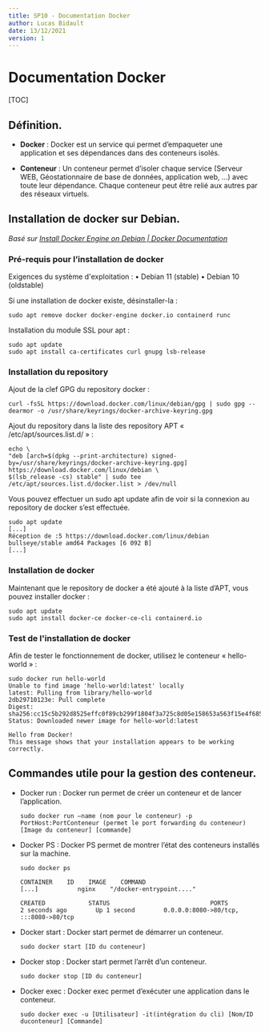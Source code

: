 ```yaml
---
title: SP10 - Documentation Docker
author: Lucas Bidault
date: 13/12/2021
version: 1
---
```


# Documentation Docker

[TOC]

## Définition.

- **Docker** : Docker est un service qui permet d’empaqueter une application et ses dépendances dans des conteneurs isolés.

- **Conteneur** : Un conteneur permet d’isoler chaque service (Serveur WEB, Géostationnaire de base de données, application web, …) avec toute leur dépendance. Chaque conteneur peut être relié aux autres par des réseaux virtuels.

## Installation de docker sur Debian.

*Basé sur [Install Docker Engine on Debian | Docker Documentation](https://docs.docker.com/engine/install/debian/)*

### Pré-requis pour l’installation de docker

  Exigences du système d'exploitation : 
  • Debian 11 (stable)
  • Debian 10 (oldstable)

  Si une installation de docker existe, désinstaller-la :

```shell
sudo apt remove docker docker-engine docker.io containerd runc
```

  Installation du module SSL pour apt :

```shell
sudo apt update
sudo apt install ca-certificates curl gnupg lsb-release
```

### Installation du repository

  Ajout de la clef GPG du repository docker :

```shell
curl -fsSL https://download.docker.com/linux/debian/gpg | sudo gpg --dearmor -o /usr/share/keyrings/docker-archive-keyring.gpg
```

  Ajout du repository dans la liste des repository APT « /etc/apt/sources.list.d/ » :

```shell
echo \ 
"deb [arch=$(dpkg --print-architecture) signed-by=/usr/share/keyrings/docker-archive-keyring.gpg] https://download.docker.com/linux/debian \
$(lsb_release -cs) stable" | sudo tee /etc/apt/sources.list.d/docker.list > /dev/null
```

  Vous pouvez effectuer un sudo apt update afin de voir si la connexion au repository de docker s’est effectuée.

```shell
sudo apt update
[...]
Réception de :5 https://download.docker.com/linux/debian bullseye/stable amd64 Packages [6 092 B]
[...]
```

### Installation de docker

  Maintenant que le repository de docker a été ajouté à la liste d’APT, vous pouvez installer docker :

```shell
sudo apt update
sudo apt install docker-ce docker-ce-cli containerd.io
```

### Test de l'installation de docker

  Afin de tester le fonctionnement de docker, utilisez le conteneur « hello-world » :

```shell
sudo docker run hello-world
Unable to find image 'hello-world:latest' locally
latest: Pulling from library/hello-world
2db29710123e: Pull complete
Digest:
sha256:cc15c5b292d8525effc0f89cb299f1804f3a725c8d05e158653a563f15e4f685
Status: Downloaded newer image for hello-world:latest

Hello from Docker!
This message shows that your installation appears to be working
correctly.
```

## Commandes utile pour la gestion des conteneur.

- Docker run : Docker run permet de créer un conteneur et de lancer l’application.
  
  ```shell
  sudo docker run –name (nom pour le conteneur) -p PortHost:PortConteneur (permet le port forwarding du conteneur) [Image du conteneur] [commande]
  ```

- Docker PS : Docker PS permet de montrer l’état des conteneurs installés sur la machine.
  
  ```shell
  sudo docker ps
  
  CONTAINER    ID    IMAGE    COMMAND
  [...]           nginx    "/docker-entrypoint...."
  
  CREATED            STATUS                            PORTS
  2 seconds ago        Up 1 second        0.0.0.0:8080->80/tcp, :::8080->80/tcp
  ```

- Docker start : Docker start permet de démarrer un conteneur.
  
  ```shell
  sudo docker start [ID du conteneur]
  ```

- Docker stop : Docker start permet l’arrêt d’un conteneur.
  
  ```shell
  sudo docker stop [ID du conteneur]
  ```

- Docker exec : Docker exec permet d’exécuter une application dans le conteneur.
  
  ```shell
  sudo docker exec -u [Utilisateur] -it(intégration du cli) [Nom/ID duconteneur] [Commande]
  ```
